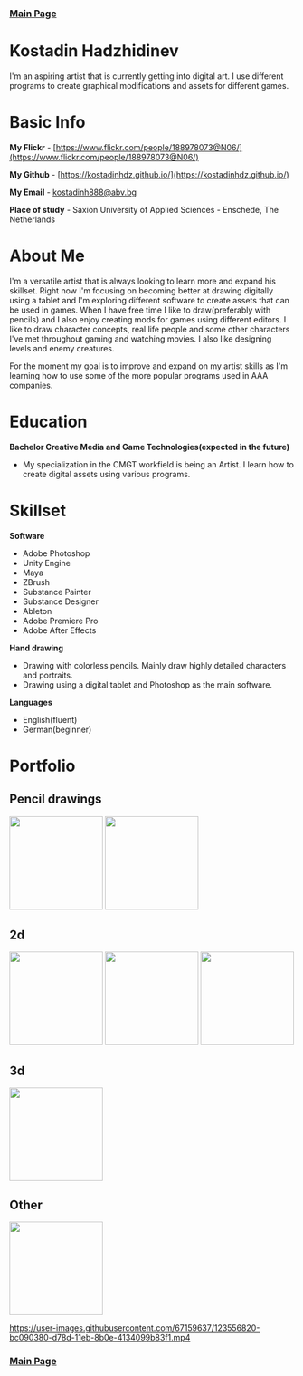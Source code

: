 ### [Main Page](https://kostadinhdz.github.io/Kostadin-Hadzhidinev/)

# Kostadin Hadzhidinev
I'm an aspiring artist that is currently getting into digital art. I use different programs to create graphical modifications and assets for different games.

# Basic Info

**My Flickr** - [https://www.flickr.com/people/188978073@N06/](https://www.flickr.com/people/188978073@N06/)

**My Github** - [https://kostadinhdz.github.io/](https://kostadinhdz.github.io/)

**My Email** - kostadinh888@abv.bg

**Place of study** - Saxion University of Applied Sciences - Enschede, The Netherlands

# About Me

I'm a versatile artist that is always looking to learn more and expand his skillset. Right now I'm focusing on becoming better at drawing digitally using a tablet and I'm exploring different software to create assets that can be used in games. When I have free time I like to draw(preferably with pencils) and I also enjoy creating mods for games using different editors. I like to draw character concepts, real life people and some other characters I've met throughout gaming and watching movies. I also like designing levels and enemy creatures.

For the moment my goal is to improve and expand on my artist skills as I'm learning how to use some of the more popular programs used in AAA companies.

# Education

**Bachelor Creative Media and Game Technologies(expected in the future)**

- My specialization in the CMGT workfield is being an Artist. I learn how to create digital assets using various programs.

# Skillset

**Software**
- Adobe Photoshop
- Unity Engine
- Maya
- ZBrush
- Substance Painter
- Substance Designer
- Ableton
- Adobe Premiere Pro
- Adobe After Effects

**Hand drawing**
- Drawing with colorless pencils. Mainly draw highly detailed characters and portraits.
- Drawing using a digital tablet and Photoshop as the main software.

**Languages**
- English(fluent)
- German(beginner)

# Portfolio

## Pencil drawings

[<img src="portraits.png" width="165">](https://kostadinhdz.github.io/Kostadin-Hadzidinev-Pencil-Portraits/) 
[<img src="character_concepts.png" width="165">](https://kostadinhdz.github.io/Kostadin-Hadzhidinev-Pencil-Concepts//)

## 2d

[<img src="environment.png" width="165">](https://kostadinhdz.github.io/Kostadin-Hadzhidinev-Digital-Environment/) 
[<img src="digital_concepts.png" width="165">](https://kostadinhdz.github.io/Kostadin-Hadzhidinev-Digital-Concepts/) 
[<img src="digital_other.png" width="165">](https://kostadinhdz.github.io/Kostadin-Hadzhidinev-Digital-Other/)

## 3d

[<img src="maya_buildings.png" width="165">](https://kostadinhdz.github.io/Kostadin-Hadzhidinev-Maya-Architexture/)

## Other

[<img src="enb.png" width="165">](https://kostadinhdz.github.io/Kostadin-Hadzhidinev-Other-ENB/)

https://user-images.githubusercontent.com/67159637/123556820-bc090380-d78d-11eb-8b0e-4134099b83f1.mp4

### [Main Page](https://kostadinhdz.github.io/Kostadin-Hadzhidinev/)
